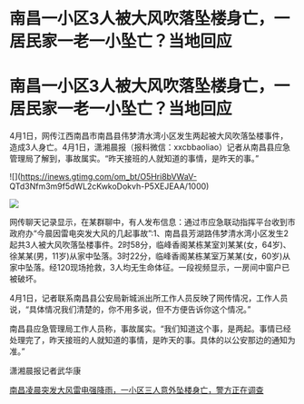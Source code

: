 # 南昌一小区3人被大风吹落坠楼身亡，一居民家一老一小坠亡？当地回应

# 南昌一小区3人被大风吹落坠楼身亡，一居民家一老一小坠亡？当地回应

4月1日，网传江西南昌市南昌县伟梦清水湾小区发生两起被大风吹落坠楼事件，造成3人身亡。4月1日，潇湘晨报（报料微信：xxcbbaoliao）记者从南昌县应急管理局了解到，事故属实。“昨天接班的人就知道的事情，是昨天的事。”

![](https://inews.gtimg.com/om_bt/O5Hri8bVWaV-
QTd3Nfm3m9f5dWL2cKwkoDokvh-P5XEJEAA/1000)

![](https://inews.gtimg.com/om_bt/OHPsZEj6LBj1jwtDDtrfAcILDeqSZy7MUmqoWMdAfdvF0AA/1000)

网传聊天记录显示，在某群聊中，有人发布信息：通过市应急联动指挥平台收到市政府办“今晨因雷电突发大风的几起事故”:1、南昌县芳湖路伟梦清水湾小区发生2起共3人被大风吹落坠楼事件。2时58分，临峰香阁某栋某室刘某某(女，64岁)、徐某某(男，11岁)从家中坠落。3时22分，临峰香阁某栋某室万某某(女，60岁)从家中坠落。经120现场抢救，3人均无生命体征。一段视频显示，一房间中窗户已被破坏。

4月1日，记者联系南昌县公安局新城派出所工作人员反映了网传情况，工作人员说，“具体情况我们清楚的，你不用多说，但不方便告诉你这个情况。”

南昌县应急管理局工作人员称，事故属实。“我们知道这个事，是两起。事情已经处理完了，昨天接班的人就知道的事情，是昨天的事。具体的以公安那边的通知为准。”

潇湘晨报记者武华康

[南昌凌晨突发大风雷电强降雨，一小区三人意外坠楼身亡，警方正在调查](https://news.qq.com/rain/a/20240401A02X5C00)


